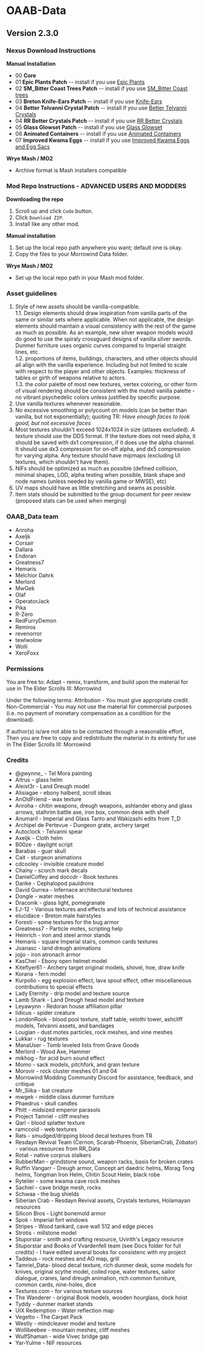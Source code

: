 # OAAB-Data
## Version 2.3.0

### Nexus Download Instructions
**Manual Installation**
- 00 **Core**
- 01 **Epic Plants Patch** -- install if you use [Epic Plants](https://www.nexusmods.com/morrowind/mods/46180)
- 02 **SM_Bitter Coast Trees Patch** -- install if you use [SM_Bitter Coast trees](https://www.nexusmods.com/morrowind/mods/49883)
- 03 **Breton Knife-Ears Patch** -- install if you use [Knife-Ears](https://www.nexusmods.com/morrowind/mods/49584)
- 04 **Better Telvanni Crystal Patch** -- install if you use [Better Telvanni Crystals](https://www.nexusmods.com/morrowind/mods/50818)
- 04 **RR Better Crystals Patch** -- install if you use [RR Better Crystals](https://www.nexusmods.com/morrowind/mods/43266)
- 05 **Glass Glowset Patch** -- install if you use [Glass Glowset](https://www.nexusmods.com/morrowind/mods/42762)
- 06 **Animated Containers** -- install if you use [Animated Containers](https://www.nexusmods.com/morrowind/mods/42238)
- 07 **Improved Kwama Eggs** -- install if you use [Improved Kwama Eggs and Egg Sacs](https://www.nexusmods.com/morrowind/mods/43555)


**Wrye Mash / MO2**  
- Archive format is Mash installers compatible

### Mod Repo Instructions - ADVANCED USERS AND MODDERS
**Downloading the repo**
1. Scroll up and click `Code` button.  
2. Click `Download ZIP`.  
3. Install like any other mod.  
  
**Manual installation**  
1. Set up the local repo path anywhere you want; default one is okay.  
2. Copy the files to your Morrowind Data folder.  

**Wrye Mash / MO2**  
- Set up the local repo path in your Mash mod folder.  

### Asset guidelines
1. Style of new assets should be vanilla-compatible.  
  1.1. Design elements should draw inspiration from vanilla parts of the same or similar sets where applicable. When not applicable, the design elements should maintain a visual consistency with the rest of the game as much as possible. As an example, new silver weapon models would do good to use the spiraly crossguard designs of vanilla silver swords. Dunmer furniture uses organic curves compared to Imperial straight lines, etc.  
  1.2. proportions of items, buildings, characters, and other objects should all align with the vanilla experience. Including but not limited to scale with respect to the player and other objects. Examples: thickness of tables or girth of weapons relative to actors.  
  1.3. the color palette of most new textures, vertex coloring, or other form of visual rendering should be consistent with the muted vanilla palette - no vibrant psychedelic colors unless justified by specific purpose.  
2. Use vanilla textures whenever reasonable.  
3. No excessive smoothing or polycount on models (can be better than vanilla, but not exponentially); quoting TR: *Have enough faces to look good, but not excessive faces*  
4. Most textures shouldn't exceed 1024x1024 in size (atlases excluded). A texture should use the DDS format. If the texture does not need alpha, it should be saved with dx1 compression, if it does use the alpha channel. It should use dx3 compression for on-off alpha, and dx5 compression for varying alpha. Any texture should have mipmaps (excluding UI textures, which shouldn't have them).  
5. NIFs should be optimized as much as possible (defined collision, minimal shapes, LOD, alpha testing when possible, blank shape and node names (unless needed by vanilla game or MWSE), etc)  
6. UV maps should have as little stretching and seams as possible.  
7. Item stats should be submitted to the group document for peer review (proposed stats can be used when merging)  

  
### OAAB_Data team
- Anroha
- Axeljk
- Corsair
- Dallara
- Endoran
- Greatness7
- Hemaris
- Melchior Dahrk
- Merlord
- MwGek
- Olaf
- OperatorJack
- Pika
- R-Zero
- RedFurryDemon 
- Remiros
- revenorror
- tewlwolow
- Wolli
- XeroFoxx


### Permissions
You are free to:
Adapt - remix, transform, and build upon the material for use in The Elder Scrolls III: Morrowind

Under the following terms:
Attribution - You must give appropriate credit.
Non-Commercial - You may not use the material for commercial purposes (i.e. no payment of monetary compensation as a condition for the download).

If author(s) is/are not able to be contacted through a reasonable effort,
Then you are free to copy and redistribute the material in its entirety for use in The Elder Scrolls III: Morrowind

  
### Credits
- @_gwynne__ - Tel Mora painting  
- Aitrus - glass helm  
- Aleist3r - Land Dreugh model
- Alisiagae - ebony halberd, scroll ideas
- AnOldFriend - wax texture
- Anroha - chitin weapons, dreugh weapons, ashlander ebony and glass arrows, stalhrim battle axe, iron box, common desk with shelf
- Anumaril - Imperial and Glass Tanto and Wakizashi edits from T_D  
- Archipel de Pertevue - Dungeon grate, archery target  
- Autoclock - Telvanni spear  
- Axeljk - Cloth helm  
- B00ze - daylight script  
- Barabas - guar skull
- Cait - sturgeon animations
- cdcooley - invisible creature model
- Chainy - scorch mark decals  
- DanielCoffey and doccdr - Book textures
- Danke - Cephalopod pauldrons  
- David Gurrea - Infernace architectural textures  
- Dongle - water meshes  
- Draconik - glass light, pomegranate
- EJ-12 - Various textures and effects and lots of technical assistance
- elucidace - Breton male hairstyles  
- Foresti - some textures for the bug armor  
- Greatness7 - Particle motes, scripting help
- Heinrich - iron and steel armor stands  
- Hemaris - square Imperial stairs, common cards textures
- Joanasc - land dreugh animations
- jojjo - iron atronach armor
- KasChei - Ebony open helmet model
- Kiteflyer61 - Archery target original models, shovel, hoe, draw knife
- Korana - fern model  
- Kurpolio - egg explosion effect, lava spout effect, other miscellaneous contributions to special effects  
- Lady Eternity - drip model and texture source
- Lamb Shark - Land Dreugh head model and texture  
- Leyawynn - Redoran house affiliation pillar
- lidicus - spider creature  
- LondonRook - blood pool texture, staff table, velothi tower, ashcliff models, Telvanni assets, and bandages  
- Lougian - dust motes particles, rock meshes, and vine meshes  
- Lukkar - rug textures
- ManaUser - Tomb leveled lists from Grave Goods  
- Merlord - Wood Axe, Hammer
- mikhog - for acid burn sound effect  
- Momo - sack models, pitchfork, and grain texture  
- Morovir - rock cluster meshes 01 and 04  
- Morrowind Modding Community Discord for assistance, feedback, and critique  
- Mr_Siika - bat creature  
- mwgek - middle class dunmer furniture
- Phaedrus - skull candles
- Phitt - midsized emperor parasols
- Project Tamriel - cliff meshes  
- Qarl - blood splatter texture  
- ramccoid - web textures
- Rats - smudged/dripping blood decal textures from TR
- Resdayn Revival Team (Cernon, Scarab-Phoenix, SiberianCrab, Zobator) - various resources from RR_Data
- Rotat - native corprus stalkers  
- RubberMan - grindstone sound, weapon racks, basis for broken crates
- Ruffin Vangarr - Dreugh armor, Concept art daedric helms, Morag Tong helms, Tongman Iron Helm, Chitin Scout Helm, black robe
- Rytelier - some kwama cave rock meshes  
- Sachiel - cave bridge mesh, rocks  
- Schwaa - the bug shields  
- Siberian Crab - Resdayn Revival assets, Crystals textures, Holamayan resources  
- Silicon Bros - Light bonemold armor  
- Spok - Imperial fort windows  
- Stripes - Wood tankard, cave wall 512 and edge pieces
- Strotis - millstone model  
- Stuporstar - smith and crafting resource, Uvirith's Legacy resource
- Stuporstar and Books of Vvardenfell team (see Docs folder for full credits) - I have edited several books for consistenc with my project  
- Taddeus - rock meshes and AO map, grill
- Tamriel_Data- blood decal texture, rich dunmer desk, some models for knives, original scythe model, coiled rope, water textures, sailor dialogue, cranes, land dreugh animation, rich common furniture, common cards, nine-holes, dice  
- Textures.com - for various texture sources  
- The Wanderer - original Book models, wooden hourglass, dock hoist
- Tyddy - dunmer market stands  
- UIX Redemption - Water reflection map
- Vegetto - The Carpet Pack  
- Westly - mindcleaver model and texture  
- Wollibeebee - mountain meshes, cliff meshes
- WulfShaman - wide Vivec bridge gap  
- Yar-Yulme - NIF resources  
